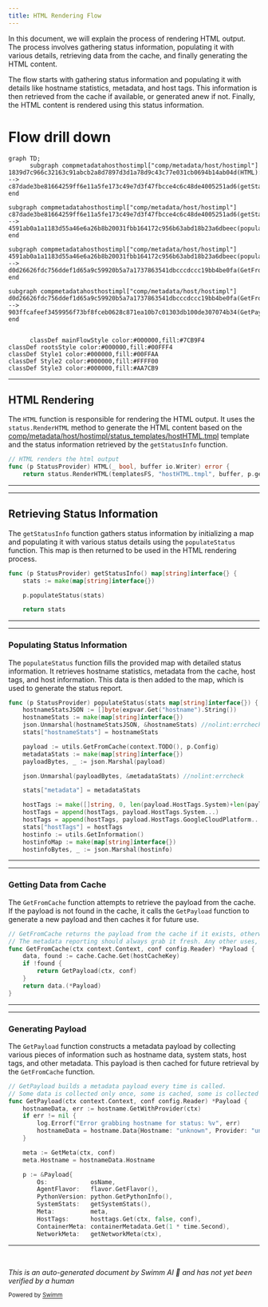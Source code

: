```yaml
---
title: HTML Rendering Flow
---
```

In this document, we will explain the process of rendering HTML output. The process involves gathering status information, populating it with various details, retrieving data from the cache, and finally generating the HTML content.

The flow starts with gathering status information and populating it with details like hostname statistics, metadata, and host tags. This information is then retrieved from the cache if available, or generated anew if not. Finally, the HTML content is rendered using this status information.

# Flow drill down

```mermaid
graph TD;
      subgraph compmetadatahosthostimpl["comp/metadata/host/hostimpl"]
1839d7c966c32163c91abcb2a8d7897d3d1a78d9c43c77e031cb0694b14ab04d(HTML):::mainFlowStyle --> c87dade3be81664259ff6e11a5fe173c49e7d3f47fbcce4c6c48de4005251ad6(getStatusInfo):::mainFlowStyle
end

subgraph compmetadatahosthostimpl["comp/metadata/host/hostimpl"]
c87dade3be81664259ff6e11a5fe173c49e7d3f47fbcce4c6c48de4005251ad6(getStatusInfo):::mainFlowStyle --> 4591ab0a1a1183d55a46e6a26b8b20031fbb164172c956b63abd18b23a6dbeec(populateStatus):::mainFlowStyle
end

subgraph compmetadatahosthostimpl["comp/metadata/host/hostimpl"]
4591ab0a1a1183d55a46e6a26b8b20031fbb164172c956b63abd18b23a6dbeec(populateStatus):::mainFlowStyle --> d0d26626fdc756ddef1d65a9c59920b5a7a1737863541dbcccdccc19bb4be0fa(GetFromCache):::mainFlowStyle
end

subgraph compmetadatahosthostimpl["comp/metadata/host/hostimpl"]
d0d26626fdc756ddef1d65a9c59920b5a7a1737863541dbcccdccc19bb4be0fa(GetFromCache):::mainFlowStyle --> 903ffcafeef3459956f73bf8fceb0628c871ea10b7c01303db100de307074b34(GetPayload):::mainFlowStyle
end


      classDef mainFlowStyle color:#000000,fill:#7CB9F4
classDef rootsStyle color:#000000,fill:#00FFF4
classDef Style1 color:#000000,fill:#00FFAA
classDef Style2 color:#000000,fill:#FFFF00
classDef Style3 color:#000000,fill:#AA7CB9
```

<SwmSnippet path="/comp/metadata/host/hostimpl/status.go" line="85">

---

## HTML Rendering

The <SwmToken path="comp/metadata/host/hostimpl/status.go" pos="85:2:2" line-data="// HTML renders the html output">`HTML`</SwmToken> function is responsible for rendering the HTML output. It uses the <SwmToken path="comp/metadata/host/hostimpl/status.go" pos="87:3:5" line-data="	return status.RenderHTML(templatesFS, &quot;hostHTML.tmpl&quot;, buffer, p.getStatusInfo())">`status.RenderHTML`</SwmToken> method to generate the HTML content based on the <SwmPath>[comp/metadata/host/hostimpl/status_templates/hostHTML.tmpl](comp/metadata/host/hostimpl/status_templates/hostHTML.tmpl)</SwmPath> template and the status information retrieved by the <SwmToken path="comp/metadata/host/hostimpl/status.go" pos="87:22:22" line-data="	return status.RenderHTML(templatesFS, &quot;hostHTML.tmpl&quot;, buffer, p.getStatusInfo())">`getStatusInfo`</SwmToken> function.

```go
// HTML renders the html output
func (p StatusProvider) HTML(_ bool, buffer io.Writer) error {
	return status.RenderHTML(templatesFS, "hostHTML.tmpl", buffer, p.getStatusInfo())
```

---

</SwmSnippet>

<SwmSnippet path="/comp/metadata/host/hostimpl/status.go" line="40">

---

## Retrieving Status Information

The <SwmToken path="comp/metadata/host/hostimpl/status.go" pos="40:8:8" line-data="func (p StatusProvider) getStatusInfo() map[string]interface{} {">`getStatusInfo`</SwmToken> function gathers status information by initializing a map and populating it with various status details using the <SwmToken path="comp/metadata/host/hostimpl/status.go" pos="43:3:3" line-data="	p.populateStatus(stats)">`populateStatus`</SwmToken> function. This map is then returned to be used in the HTML rendering process.

```go
func (p StatusProvider) getStatusInfo() map[string]interface{} {
	stats := make(map[string]interface{})

	p.populateStatus(stats)

	return stats
```

---

</SwmSnippet>

<SwmSnippet path="/comp/metadata/host/hostimpl/status.go" line="48">

---

### Populating Status Information

The <SwmToken path="comp/metadata/host/hostimpl/status.go" pos="48:8:8" line-data="func (p StatusProvider) populateStatus(stats map[string]interface{}) {">`populateStatus`</SwmToken> function fills the provided map with detailed status information. It retrieves hostname statistics, metadata from the cache, host tags, and host information. This data is then added to the map, which is used to generate the status report.

```go
func (p StatusProvider) populateStatus(stats map[string]interface{}) {
	hostnameStatsJSON := []byte(expvar.Get("hostname").String())
	hostnameStats := make(map[string]interface{})
	json.Unmarshal(hostnameStatsJSON, &hostnameStats) //nolint:errcheck
	stats["hostnameStats"] = hostnameStats

	payload := utils.GetFromCache(context.TODO(), p.Config)
	metadataStats := make(map[string]interface{})
	payloadBytes, _ := json.Marshal(payload)

	json.Unmarshal(payloadBytes, &metadataStats) //nolint:errcheck

	stats["metadata"] = metadataStats

	hostTags := make([]string, 0, len(payload.HostTags.System)+len(payload.HostTags.GoogleCloudPlatform))
	hostTags = append(hostTags, payload.HostTags.System...)
	hostTags = append(hostTags, payload.HostTags.GoogleCloudPlatform...)
	stats["hostTags"] = hostTags
	hostinfo := utils.GetInformation()
	hostinfoMap := make(map[string]interface{})
	hostinfoBytes, _ := json.Marshal(hostinfo)
```

---

</SwmSnippet>

<SwmSnippet path="/comp/metadata/host/hostimpl/utils/host.go" line="201">

---

### Getting Data from Cache

The <SwmToken path="comp/metadata/host/hostimpl/utils/host.go" pos="201:2:2" line-data="// GetFromCache returns the payload from the cache if it exists, otherwise it creates it.">`GetFromCache`</SwmToken> function attempts to retrieve the payload from the cache. If the payload is not found in the cache, it calls the <SwmToken path="comp/metadata/host/hostimpl/utils/host.go" pos="206:3:3" line-data="		return GetPayload(ctx, conf)">`GetPayload`</SwmToken> function to generate a new payload and then caches it for future use.

```go
// GetFromCache returns the payload from the cache if it exists, otherwise it creates it.
// The metadata reporting should always grab it fresh. Any other uses, e.g. status, should use this
func GetFromCache(ctx context.Context, conf config.Reader) *Payload {
	data, found := cache.Cache.Get(hostCacheKey)
	if !found {
		return GetPayload(ctx, conf)
	}
	return data.(*Payload)
}
```

---

</SwmSnippet>

<SwmSnippet path="/comp/metadata/host/hostimpl/utils/host.go" line="169">

---

### Generating Payload

The <SwmToken path="comp/metadata/host/hostimpl/utils/host.go" pos="169:2:2" line-data="// GetPayload builds a metadata payload every time is called.">`GetPayload`</SwmToken> function constructs a metadata payload by collecting various pieces of information such as hostname data, system stats, host tags, and other metadata. This payload is then cached for future retrieval by the <SwmToken path="comp/metadata/host/hostimpl/status.go" pos="54:7:7" line-data="	payload := utils.GetFromCache(context.TODO(), p.Config)">`GetFromCache`</SwmToken> function.

```go
// GetPayload builds a metadata payload every time is called.
// Some data is collected only once, some is cached, some is collected at every call.
func GetPayload(ctx context.Context, conf config.Reader) *Payload {
	hostnameData, err := hostname.GetWithProvider(ctx)
	if err != nil {
		log.Errorf("Error grabbing hostname for status: %v", err)
		hostnameData = hostname.Data{Hostname: "unknown", Provider: "unknown"}
	}

	meta := GetMeta(ctx, conf)
	meta.Hostname = hostnameData.Hostname

	p := &Payload{
		Os:            osName,
		AgentFlavor:   flavor.GetFlavor(),
		PythonVersion: python.GetPythonInfo(),
		SystemStats:   getSystemStats(),
		Meta:          meta,
		HostTags:      hosttags.Get(ctx, false, conf),
		ContainerMeta: containerMetadata.Get(1 * time.Second),
		NetworkMeta:   getNetworkMeta(ctx),
```

---

</SwmSnippet>

&nbsp;

*This is an auto-generated document by Swimm AI 🌊 and has not yet been verified by a human*

<SwmMeta version="3.0.0" repo-id="Z2l0aHViJTNBJTNBZGF0YWRvZy1hZ2VudCUzQSUzQVN3aW1tLURlbW8=" repo-name="datadog-agent"><sup>Powered by [Swimm](/)</sup></SwmMeta>
